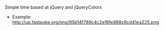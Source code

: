 Simple time based at jQuery and jQueryColors

- Example: http://up.fastpoke.org/img/95b14f789c4c2e16fe988c6cd41ea225.png
